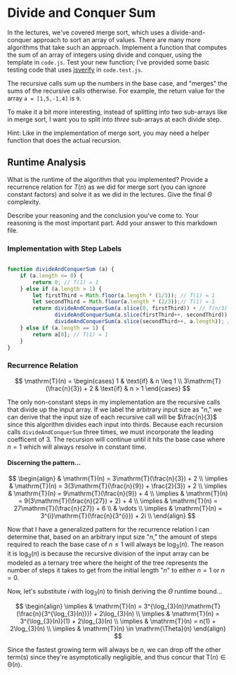 # Divide and Conquer Sum

In the lectures, we've covered merge sort, which uses a divide-and-conquer
approach to sort an array of values. There are many more algorithms that take
such an approach. Implement a function that computes the sum of an array of
integers using divide and conquer, using the template in `code.js`. Test your
new function; I've provided some basic testing code that uses
[jsverify](https://jsverify.github.io/) in `code.test.js`.

The recursive calls sum up the numbers in the base case, and "merges" the sums
of the recursive calls otherwise. For example, the return value for the array `a
= [1,5,-1,4]` is `9`.

To make it a bit more interesting, instead of splitting into two sub-arrays like
in merge sort, I want you to split into *three* sub-arrays at each divide step.

Hint: Like in the implementation of merge sort, you may need a helper function
that does the actual recursion.

## Runtime Analysis

What is the runtime of the algorithm that you implemented? Provide a recurrence
relation for $T(n)$ as we did for merge sort (you can ignore constant factors)
and solve it as we did in the lectures. Give the final $\Theta$ complexity.

Describe your reasoning and the conclusion you've come to. Your reasoning is the
most important part. Add your answer to this markdown file.

### Implementation with Step Labels

```javascript

function divideAndConquerSum (a) {
    if (a.length <= 0) {
        return 0; // T(1) = 1
    } else if (a.length > 1) {
        let firstThird = Math.floor(a.length * (1/3)); // T(1) = 1
        let secondThird = Math.floor(a.length * (2/3));// T(1) = 1
        return divideAndConquerSum(a.slice(0, firstThird)) + // T(n/3)
               divideAndConquerSum(a.slice(firstThird++, secondThird)) + // T(n/3)
               divideAndConquerSum(a.slice(secondThird++, a.length)); // T(n/3)
    } else if (a.length == 1) {
        return a[0]; // T(1) = 1
    }
}
```

### Recurrence Relation

$$
\mathrm{T}(n) = \begin{cases}
1 & \text{if} & n \leq 1 \\
3\mathrm{T}(\frac{n}{3}) + 2 & \text{if} & n > 1
\end{cases}
$$

The only non-constant steps in my implementation are the recursive calls that divide up the input array. If we label the arbitrary input size as "$n$," we can derive that the input size of each recursive call will be $\frac{n}{3}$ since this algorithm divides each input into thirds. Because each recursion calls `divideAndConquerSum` three times, we must incorporate the leading coefficent of $3$. The recursion will continue until it hits the base case where $n = 1$ which will always resolve in constant time.

#### Discerning the pattern...

$$
\begin{align}
& \mathrm{T}(n) = 3\mathrm{T}(\frac{n}{3}) + 2 \\
\implies & \mathrm{T}(n) = 3(3\mathrm{T}(\frac{n}{9}) + \frac{2}{3}) + 2 \\
\implies & \mathrm{T}(n) = 9\mathrm{T}(\frac{n}{9}) + 4 \\
\implies & \mathrm{T}(n) = 9(3\mathrm{T}(\frac{n}{27}) + 2) + 4 \\
\implies & \mathrm{T}(n) = 27\mathrm{T}(\frac{n}{27}) + 6 \\
& \vdots    \\
\implies & \mathrm{T}(n) = 3^{i}\mathrm{T}(\frac{n}{3^{i}}) + 2i \\
\end{align}
$$

Now that I have a generalized pattern for the recurrence relation I can determine that, based on an arbitrary input size "$n$," the amount of steps required to reach the base case of $n \leq 1$ will always be $\log_{3}(n)$. The reason it is $\log_{3}(n)$ is because the recursive division of the input array can be modeled as a ternary tree where the height of the tree represents the number of steps it takes to get from the initial length "$n$" to either $n = 1$ or $n = 0$.

Now, let's substitute $i$ with $\log_{3}(n)$ to finish deriving the $\Theta$ runtime bound...

$$
\begin{align}
\implies & \mathrm{T}(n) = 3^{\log_{3}(n)}\mathrm{T}(\frac{n}{3^{\log_{3}(n)}}) + 2\log_{3}(n) \\
\implies & \mathrm{T}(n) = 3^{\log_{3}(n)}(1) + 2\log_{3}(n) \\
\implies & \mathrm{T}(n) = n(1) + 2\log_{3}(n) \\
\implies & \mathrm{T}(n) \in \mathrm{\Theta}(n)
\end{align}
$$

Since the fastest growing term will always be $n$, we can drop off the other term(s) since they're asymptotically negligible, and thus concur that $\mathrm{T}(n) \in \mathrm{\Theta}(n)$.